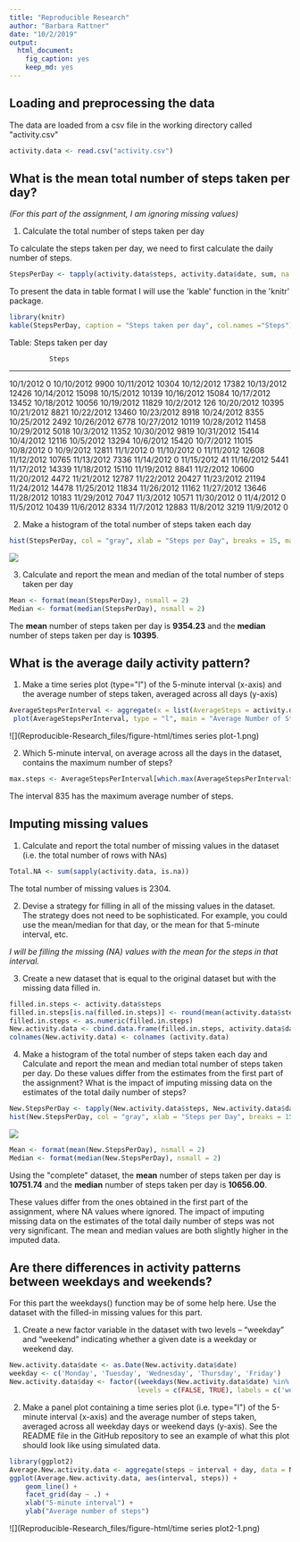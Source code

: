 ```yaml
---
title: "Reproducible Research"
author: "Barbara Rattner"
date: "10/2/2019"
output: 
  html_document: 
    fig_caption: yes
    keep_md: yes
---
```






## Loading and preprocessing the data

The data are loaded from a csv file in the working directory called "activity.csv"


```r
activity.data <- read.csv("activity.csv")
```

## What is the mean total number of steps taken per day?

*(For this part of the assignment, I am ignoring missing values)*

1. Calculate the total number of steps taken per day

To calculate the steps taken per day, we need to first calculate the daily number of steps.


```r
StepsPerDay <- tapply(activity.data$steps, activity.data$date, sum, na.rm = TRUE)
```
To present the data in table format I will use the 'kable' function in the 'knitr' package.


```r
library(knitr)
kable(StepsPerDay, caption = "Steps taken per day", col.names ="Steps")
```



Table: Steps taken per day

              Steps
-----------  ------
10/1/2012         0
10/10/2012     9900
10/11/2012    10304
10/12/2012    17382
10/13/2012    12426
10/14/2012    15098
10/15/2012    10139
10/16/2012    15084
10/17/2012    13452
10/18/2012    10056
10/19/2012    11829
10/2/2012       126
10/20/2012    10395
10/21/2012     8821
10/22/2012    13460
10/23/2012     8918
10/24/2012     8355
10/25/2012     2492
10/26/2012     6778
10/27/2012    10119
10/28/2012    11458
10/29/2012     5018
10/3/2012     11352
10/30/2012     9819
10/31/2012    15414
10/4/2012     12116
10/5/2012     13294
10/6/2012     15420
10/7/2012     11015
10/8/2012         0
10/9/2012     12811
11/1/2012         0
11/10/2012        0
11/11/2012    12608
11/12/2012    10765
11/13/2012     7336
11/14/2012        0
11/15/2012       41
11/16/2012     5441
11/17/2012    14339
11/18/2012    15110
11/19/2012     8841
11/2/2012     10600
11/20/2012     4472
11/21/2012    12787
11/22/2012    20427
11/23/2012    21194
11/24/2012    14478
11/25/2012    11834
11/26/2012    11162
11/27/2012    13646
11/28/2012    10183
11/29/2012     7047
11/3/2012     10571
11/30/2012        0
11/4/2012         0
11/5/2012     10439
11/6/2012      8334
11/7/2012     12883
11/8/2012      3219
11/9/2012         0

2. Make a histogram of the total number of steps taken each day


```r
hist(StepsPerDay, col = "gray", xlab = "Steps per Day", breaks = 15, main = paste("Frequency of" , "total number of steps taken in a day")) 
```

![](Reproducible-Research_files/figure-html/histogram-1.png)<!-- -->

3. Calculate and report the mean and median of the total number of steps taken per day


```r
Mean <- format(mean(StepsPerDay), nsmall = 2)
Median <- format(median(StepsPerDay), nsmall = 2)
```

The **mean** number of steps taken per day is **9354.23** and the **median** number of steps taken per day is **10395**.


## What is the average daily activity pattern?

1. Make a time series plot (type="l") of the 5-minute interval (x-axis) and the average number of steps taken, averaged across all days (y-axis)


```r
AverageStepsPerInterval <- aggregate(x = list(AverageSteps = activity.data$steps), by = list(Interval = activity.data$interval), FUN=mean, na.rm = TRUE)
 plot(AverageStepsPerInterval, type = "l", main = "Average Number of Steps Taken Daily in Each Interval", xlab = "5-Minute Interval", ylab = "Average Number of Steps")
```

![](Reproducible-Research_files/figure-html/times series plot-1.png)<!-- -->

2. Which 5-minute interval, on average across all the days in the dataset, contains the maximum number of steps?


```r
max.steps <- AverageStepsPerInterval[which.max(AverageStepsPerInterval$AverageSteps),1]
```

The interval 835 has the maximum average number of steps.

## Imputing missing values

1. Calculate and report the total number of missing values in the dataset (i.e. the total number of rows with NAs)


```r
Total.NA <- sum(sapply(activity.data, is.na))
```

The total number of missing values is 2304.

2. Devise a strategy for filling in all of the missing values in the dataset. The strategy does not need to be sophisticated. For example, you could use the mean/median for that day, or the mean for that 5-minute interval, etc.

*I will be filling the missing (NA) values with the mean for the steps in that interval.*

3. Create a new dataset that is equal to the original dataset but with the missing data filled in.


```r
filled.in.steps <- activity.data$steps
filled.in.steps[is.na(filled.in.steps)] <- round(mean(activity.data$steps, na.rm = TRUE))
filled.in.steps <- as.numeric(filled.in.steps)
New.activity.data <- cbind.data.frame(filled.in.steps, activity.data$date, activity.data$interval)
colnames(New.activity.data) <- colnames (activity.data)
```
4. Make a histogram of the total number of steps taken each day and Calculate and report the mean and median total number of steps taken per day. Do these values differ from the estimates from the first part of the assignment? What is the impact of imputing missing data on the estimates of the total daily number of steps?

```r
New.StepsPerDay <- tapply(New.activity.data$steps, New.activity.data$date, sum, na.rm = TRUE)
hist(New.StepsPerDay, col = "gray", xlab = "Steps per Day", breaks = 15, main = paste("Frequency of" , "total number of steps taken in a day")) 
```

![](Reproducible-Research_files/figure-html/histogram2-1.png)<!-- -->

```r
Mean <- format(mean(New.StepsPerDay), nsmall = 2)
Median <- format(median(New.StepsPerDay), nsmall = 2)
```

Using the "complete" dataset, the **mean** number of steps taken per day is **10751.74** and the **median** number of steps taken per day is **10656.00**.

These values differ from the ones obtained in the first part of the assignment, where NA values where ignored. The impact of imputing missing data on the estimates of the total daily number of steps was not very significant. The mean and median values are both slightly higher in the imputed data.


## Are there differences in activity patterns between weekdays and weekends?

For this part the weekdays() function may be of some help here. Use the dataset with the filled-in missing values for this part.

1. Create a new factor variable in the dataset with two levels – “weekday” and “weekend” indicating whether a given date is a weekday or weekend day.


```r
New.activity.data$date <- as.Date(New.activity.data$date)
weekday <- c('Monday', 'Tuesday', 'Wednesday', 'Thursday', 'Friday')
New.activity.data$day <- factor((weekdays(New.activity.data$date) %in% weekday),
                                levels = c(FALSE, TRUE), labels = c('weekend','weekday'))
```

2. Make a panel plot containing a time series plot (i.e. type="l") of the 5-minute interval (x-axis) and the average number of steps taken, averaged across all weekday days or weekend days (y-axis). See the README file in the GitHub repository to see an example of what this plot should look like using simulated data.


```r
library(ggplot2)
Average.New.activity.data <- aggregate(steps ~ interval + day, data = New.activity.data, mean)
ggplot(Average.New.activity.data, aes(interval, steps)) + 
    geom_line() + 
    facet_grid(day ~ .) +
    xlab("5-minute interval") + 
    ylab("Average number of steps")
```

![](Reproducible-Research_files/figure-html/time series plot2-1.png)<!-- -->
